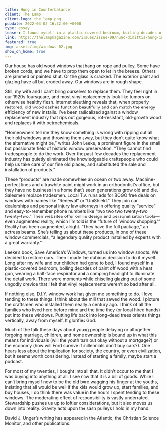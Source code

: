```yaml
---
title: Hung in Counterbalance 
client: The Lamp
client-logo: the_lamp.png
pubdate: 2022-03-02 16:32:00 +0000
type: essay 
teaser: I found myself in a plastic-covered bedroom, boiling decades of paint off wood with a heat gun, wearing a half-face respirator and a headlight to illuminate the details. 
link: https://thelampmagazine.com/issues/issue-09/nunc-dimittis/hung-in-counterbalance/
featured: true
img: assets/img/windows-02.jpg
show_on_home: true
---
```


Our house has old wood windows that hang on rope and pulley. Some have broken cords, and we have to prop them open to let in the breeze. Others are jammed or painted shut. Or the glass is cracked. The exterior paint and glazing have all but eroded away. Our windows are in rough shape.

Still, my wife and I can’t bring ourselves to replace them. They feel right in our 1920s foursquare, and most vinyl replacements look like tumors on otherwise healthy flesh. Internet sleuthing reveals that, when properly restored, old wood sashes function beautifully and can match the energy efficiency of new installs. I’ve been radicalized against a window replacement industry that rips out gorgeous, rot-resistant, old-growth wood and replaces it with petrochemicals.

“Homeowners tell me they know something is wrong with ripping out all their old windows and throwing them away, but they don’t quite know what the alternative might be,” writes John Leeke, a prominent figure in the small but passionate field of historic window preservation. “They cannot find tradespeople to do the work. Over the past few decades the replacement industry has quietly eliminated the knowledgeable craftspeople who could help us take care of our fine old places, and substituted the sale and installation of products.”

These “products” are made somewhere an ocean or two away. Machine-perfect lines and ultrawhite paint might work in an orthodontist’s office, but they have no business in a home that’s seen generations grow old and die. Salesmen replace tradesmen. Local T.V. runs ads for BOGO free deals on windows with names like “Renewal” or “UniShield.” They join car dealerships and personal injury law attorneys in offering quality “service” and easy-to-remember phone numbers like “two two two twenty-two twenty-two.” Their websites offer online design and personalization tools—even augmented reality, which I’m told is the “future of ‘window shopping.’” Reality has been augmented, alright. “They have the full package,” an actress beams. She’s telling us about these products, in one of these window commercials, “a legendary quality product installed by experts with a great warranty.”

Leeke’s book, Save America’s Windows, turned us into window snoots. We decided to restore ours. Then I made the dubious decision to do it myself. Long after my wife and our children had gone to bed, I found myself in a plastic-covered bedroom, boiling decades of paint off wood with a heat gun, wearing a half-face respirator and a camping headlight to illuminate the detail work. There were moments while chiseling glazing out of some ungodly crevice that I felt that vinyl replacements weren’t so bad after all.

<!--more-->

If nothing else, D.I.Y. window work has given me something to do. I love tending to these things. I think about the mill that sawed the wood. I picture the craftsmen who installed them nearly a century ago. I think of all the families who lived here before mine and the time they (or local hired hands) put into these windows. Putting life back into long-dead trees orients things vertically, away from myself. It glorifies God.

Much of the talk these days about young people delaying or altogether forgoing marriage, children, and home ownership is bound up in what this means for individuals (will the youth turn out okay without a mortgage?) or the economy (how will Ford survive if millennials don’t buy cars?). One hears less about the implication for society, the country, or even civilization, but it seems worth considering. Instead of starting a family, maybe start a podcast.

For most of my twenties, I bought into all that. It didn’t occur to me that I was buying into anything at all. I see now that it is a bill of goods. While I can’t bring myself now to be the old bore wagging his finger at the youths, insisting that all would be well if the kids would grow up, start families, and buy houses, I do think there was value in the hours I spent tending to these windows. The moderating effect of responsibility is vastly underrated. Stewardship pushes us up to loftier considerations, but it also moves us down into reality. Gravity acts upon the sash pulleys I hold in my hand.

David J. Unger’s writing has appeared in the Atlantic, the Christian Science Monitor, and other publications.

